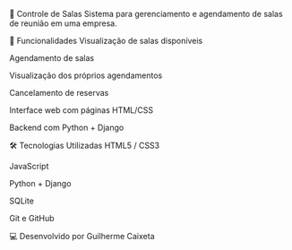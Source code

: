 🏢 Controle de Salas
Sistema para gerenciamento e agendamento de salas de reunião em uma empresa.

📌 Funcionalidades
Visualização de salas disponíveis

Agendamento de salas

Visualização dos próprios agendamentos

Cancelamento de reservas

Interface web com páginas HTML/CSS

Backend com Python + Django

🛠️ Tecnologias Utilizadas
HTML5 / CSS3

JavaScript

Python + Django

SQLite

Git e GitHub

💻 Desenvolvido por
Guilherme Caixeta

